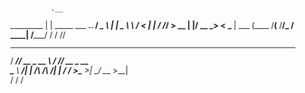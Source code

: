 
              .__                        
   _________  |  | _____  ___  ______.__.
  / ___\__  \ |  | \__  \ \  \/  <   |  |
 / /_/  > __ \|  |__/ __ \_>    < \___  |
 \___  (____  /____(____  /__/\_ \/ ____|
/_____/     \/          \/      \/\/     
                                        
  ______ ______________  __ ___________ 
 /  ___// __ \_  __ \  \/ // __ \_  __ \
 \___ \\  ___/|  | \/\   /\  ___/|  | \/
/____  >\___  >__|    \_/  \___  >__|   
     \/     \/                 \/     
